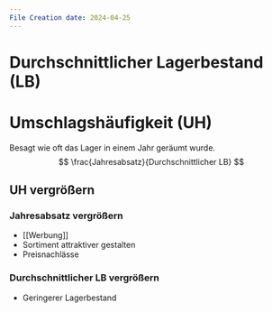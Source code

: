 ```yaml
---
File Creation date: 2024-04-25
---
```

# Durchschnittlicher Lagerbestand (LB)
# Umschlagshäufigkeit (UH)
Besagt wie oft das Lager in einem Jahr geräumt wurde.
$$
\frac{Jahresabsatz}{Durchschnittlicher LB}
$$
## UH vergrößern
### Jahresabsatz vergrößern
- [[Werbung]] 
- Sortiment attraktiver gestalten
- Preisnachlässe 
### Durchschnittlicher LB vergrößern
- Geringerer Lagerbestand